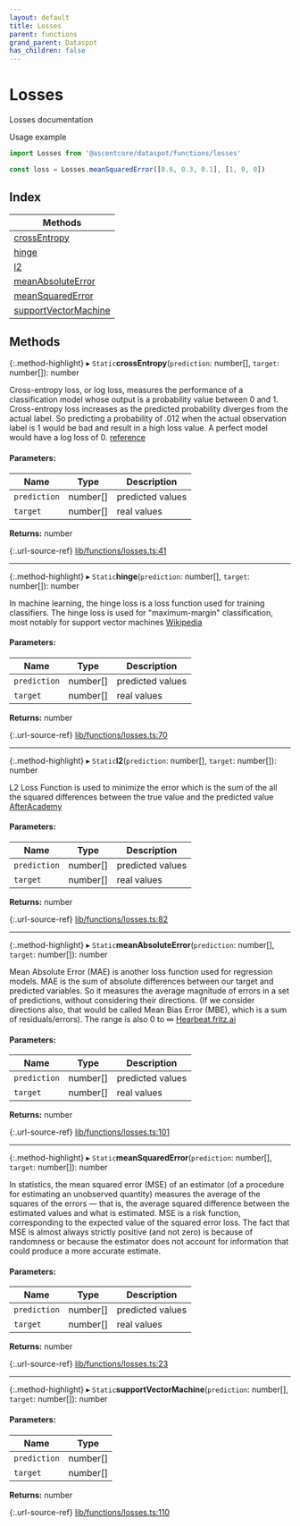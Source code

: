 ```yaml
---
layout: default
title: Losses
parent: functions
grand_parent: Dataspot
has_children: false
---
```


# Losses

Losses documentation

Usage example
```ts
import Losses from '@ascentcore/dataspot/functions/losses'

const loss = Losses.meanSquaredError([0.6, 0.3, 0.1], [1, 0, 0])
```

## Index

| Methods |
|-----------|
| [crossEntropy](#crossentropy) |
| [hinge](#hinge) |
| [l2](#l2) |
| [meanAbsoluteError](#meanabsoluteerror) |
| [meanSquaredError](#meansquarederror) |
| [supportVectorMachine](#supportvectormachine) |

## Methods

{:.method-highlight}
▸ `Static`**crossEntropy**(`prediction`: number[], `target`: number[]): number

Cross-entropy loss, or log loss, measures the performance of a classification model whose output is a probability
value between 0 and 1. Cross-entropy loss increases as the predicted probability diverges from the actual label.
So predicting a probability of .012 when the actual observation label is 1 would be bad and result in a high loss value.
A perfect model would have a log loss of 0. [reference](https://ml-cheatsheet.readthedocs.io/en/latest/loss_functions.html)

#### Parameters:

Name | Type | Description |
------ | ------ | ------ |
`prediction` | number[] | predicted values |
`target` | number[] | real values  |

**Returns:** number

{:.url-source-ref}
[lib/functions/losses.ts:41](https://github.com/ascentcore/dataspot/blob/91cc0ab/lib/functions/losses.ts#L41)

___

{:.method-highlight}
▸ `Static`**hinge**(`prediction`: number[], `target`: number[]): number

In machine learning, the hinge loss is a loss function used for training classifiers.
The hinge loss is used for "maximum-margin" classification, most notably for support vector machines [Wikipedia](https://en.wikipedia.org/wiki/Hinge_loss)

#### Parameters:

Name | Type | Description |
------ | ------ | ------ |
`prediction` | number[] | predicted values |
`target` | number[] | real values  |

**Returns:** number

{:.url-source-ref}
[lib/functions/losses.ts:70](https://github.com/ascentcore/dataspot/blob/91cc0ab/lib/functions/losses.ts#L70)

___

{:.method-highlight}
▸ `Static`**l2**(`prediction`: number[], `target`: number[]): number

L2 Loss Function is used to minimize the error which is the sum of the all the squared differences between the true value and the predicted value [AfterAcademy](https://afteracademy.com/blog/what-are-l1-and-l2-loss-functions#:~:text=the%20predicted%20value.-,L2%20Loss%20Function,value%20and%20the%20predicted%20value.)

#### Parameters:

Name | Type | Description |
------ | ------ | ------ |
`prediction` | number[] | predicted values |
`target` | number[] | real values  |

**Returns:** number

{:.url-source-ref}
[lib/functions/losses.ts:82](https://github.com/ascentcore/dataspot/blob/91cc0ab/lib/functions/losses.ts#L82)

___

{:.method-highlight}
▸ `Static`**meanAbsoluteError**(`prediction`: number[], `target`: number[]): number

Mean Absolute Error (MAE) is another loss function used for regression models.
MAE is the sum of absolute differences between our target and predicted variables.
So it measures the average magnitude of errors in a set of predictions, without considering their directions.
(If we consider directions also, that would be called Mean Bias Error (MBE), which is a sum of residuals/errors).
The range is also 0 to ∞ [Hearbeat.fritz.ai](https://heartbeat.fritz.ai/5-regression-loss-functions-all-machine-learners-should-know-4fb140e9d4b0)

#### Parameters:

Name | Type | Description |
------ | ------ | ------ |
`prediction` | number[] | predicted values |
`target` | number[] | real values  |

**Returns:** number

{:.url-source-ref}
[lib/functions/losses.ts:101](https://github.com/ascentcore/dataspot/blob/91cc0ab/lib/functions/losses.ts#L101)

___

{:.method-highlight}
▸ `Static`**meanSquaredError**(`prediction`: number[], `target`: number[]): number

In statistics, the mean squared error (MSE) of an estimator (of a procedure for estimating an unobserved quantity)
measures the average of the squares of the errors — that is, the average squared difference between the estimated
values and what is estimated. MSE is a risk function, corresponding to the expected value of the squared error loss.
The fact that MSE is almost always strictly positive (and not zero) is because of randomness or because the estimator
does not account for information that could produce a more accurate estimate.

#### Parameters:

Name | Type | Description |
------ | ------ | ------ |
`prediction` | number[] | predicted values |
`target` | number[] | real values  |

**Returns:** number

{:.url-source-ref}
[lib/functions/losses.ts:23](https://github.com/ascentcore/dataspot/blob/91cc0ab/lib/functions/losses.ts#L23)

___

{:.method-highlight}
▸ `Static`**supportVectorMachine**(`prediction`: number[], `target`: number[]): number

#### Parameters:

Name | Type |
------ | ------ |
`prediction` | number[] |
`target` | number[] |

**Returns:** number

{:.url-source-ref}
[lib/functions/losses.ts:110](https://github.com/ascentcore/dataspot/blob/91cc0ab/lib/functions/losses.ts#L110)
